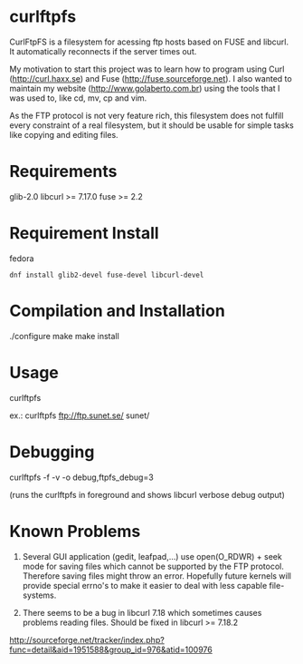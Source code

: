 curlftpfs
=========

CurlFtpFS is a filesystem for acessing ftp hosts based on FUSE and
libcurl. It automatically reconnects if the server times out. 

My motivation to start this project was to learn how to program using
Curl (http://curl.haxx.se) and Fuse (http://fuse.sourceforge.net). I
also wanted to maintain my website (http://www.golaberto.com.br) using
the tools that I was used to, like cd, mv, cp and vim.

As the FTP protocol is not very feature rich, this filesystem does not
fulfill every constraint of a real filesystem, but it should be usable
for simple tasks like copying and editing files.

Requirements
============

glib-2.0
libcurl >= 7.17.0
fuse >= 2.2

Requirement Install
===================

fedora
```shell
dnf install glib2-devel fuse-devel libcurl-devel
```


Compilation and Installation
============================

./configure
make
make install

Usage
=====

curlftpfs <ftpsite> <mountpoint>

ex.:
curlftpfs ftp://ftp.sunet.se/ sunet/


Debugging
=========

curlftpfs -f -v -o debug,ftpfs_debug=3 <ftpsite> <mountpoint> 

(runs the curlftpfs in foreground and shows libcurl verbose debug output)  


Known Problems
==============

1) Several GUI application (gedit, leafpad,...) use open(O_RDWR) + seek mode for saving files 
which cannot be supported by the FTP protocol. Therefore saving files might throw an error.
Hopefully future kernels will provide special errno's to make it easier to 
deal with less capable file-systems.

2) There seems to be a bug in libcurl 7.18 which sometimes causes problems reading files. 
Should be fixed in libcurl >= 7.18.2

http://sourceforge.net/tracker/index.php?func=detail&aid=1951588&group_id=976&atid=100976




